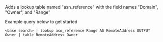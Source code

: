 Adds a lookup table named "asn_reference" with the field names "Domain", "Owner", and "Range"

Example query below to get started

```<base search> | lookup asn_reference Range AS RemoteAddress OUTPUT Owner | table RemoteAddress Owner ```
